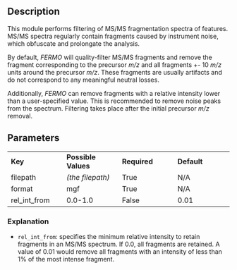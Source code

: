 ## Description

This module performs filtering of MS/MS fragmentation spectra of features. 
MS/MS spectra regularly contain fragments caused by instrument noise, which obfuscate and prolongate the analysis. 

By default, *FERMO* will quality-filter MS/MS fragments and remove the fragment corresponding to the precursor *m/z* and all fragments +- 10 *m/z* units around the precursor *m/z*.
These fragments are usually artifacts and do not correspond to any meaningful neutral losses. 

Additionally, *FERMO* can remove fragments with a relative intensity lower than a user-specified value.
This is recommended to remove noise peaks from the spectrum. Filtering takes place after the initial precursor *m/z* removal.

## Parameters

<table style="width: 100%;">
 <tr>
  <td style="width: 25%;"><b>Key</b></td>
  <td style="width: 25%;"><b>Possible Values</b></td>
  <td style="width: 25%;"><b>Required</b></td>
  <td style="width: 25%;"><b>Default</b></td>
 </tr>
 <tr>
  <td style="width: 25%;">filepath</td>
  <td style="width: 25%;"><i>(the filepath)</i></td>
  <td style="width: 25%;">True</td>
  <td style="width: 25%;">N/A</td>
 </tr>
 <tr>
  <td style="width: 25%;">format</td>
  <td style="width: 25%;">mgf</td>
  <td style="width: 25%;">True</td>
  <td style="width: 25%;">N/A</td>
 </tr>
 <tr>
  <td style="width: 25%;">rel_int_from</td>
  <td style="width: 25%;">0.0-1.0</td>
  <td style="width: 25%;">False</td>
  <td style="width: 25%;">0.01</td>
 </tr>
</table>

### Explanation

- `rel_int_from`: specifies the minimum relative intensity to retain fragments in an MS/MS spectrum. If 0.0, all fragments are retained. A value of 0.01 would remove all fragments with an intensity of less than 1% of the most intense fragment.
